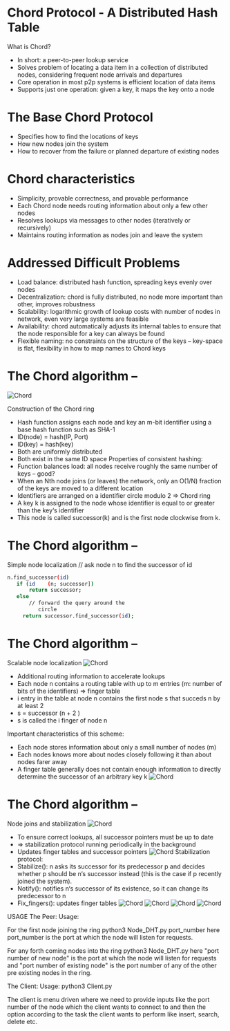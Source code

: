 # Chord Protocol - A Distributed Hash Table

What is Chord?
* In short: a peer-to-peer lookup service
* Solves problem of locating a data item in a collection of distributed nodes, considering frequent node arrivals and departures
* Core operation in most p2p systems is efficient location of data items
* Supports just one operation: given a key, it maps the key onto a node
# The Base Chord Protocol
* Specifies how to find the locations of keys
* How new nodes join the system
* How to recover from the failure or planned departure of existing nodes
# Chord characteristics 
* Simplicity, provable correctness, and provable performance
* Each Chord node needs routing information about only a few other nodes
* Resolves lookups via messages to other nodes (iteratively or recursively)
* Maintains routing information as nodes join and leave the system

# Addressed Difficult Problems
* Load balance: distributed hash function, spreading keys evenly over nodes
* Decentralization: chord is fully distributed, no node more important than other, improves robustness
* Scalability: logarithmic growth of lookup costs with number of nodes in network, even very large systems are feasible
* Availability: chord automatically adjusts its internal tables to ensure that the node responsible for a key can always be found
* Flexible naming: no constraints on the structure of the keys – key-space is flat, flexibility in how to map names to Chord keys
# The Chord algorithm –
![Chord](/images/1.png)
<!-- <img src="/images/1.png" width=900 align=left> -->

Construction of the Chord ring
* Hash function assigns each node and key an m-bit identifier using a base hash function such as SHA-1
* ID(node) = hash(IP, Port)
* ID(key) = hash(key)
* Both are uniformly distributed
* Both exist in the same ID space 
 Properties of consistent hashing:
* Function balances load: all nodes receive roughly the same number of keys – good?
* When an Nth node joins (or leaves) the network, only an O(1/N) fraction of the keys are moved to a different location
* Identifiers are arranged on a identifier circle modulo 2    =>  Chord ring
* A key k is assigned to the node whose identifier is equal to or greater than the key‘s identifier
* This node is called successor(k) and is the first node clockwise  from k.
# The Chord algorithm –
Simple node localization
// ask node n to find the successor of id
~~~bash
n.find_successor(id)
   if (id    (n; successor])
       return successor;
   else
       // forward the query around the
          circle
     return successor.find_successor(id);
~~~     
# The Chord algorithm –
Scalable node localization
![Chord](/images/3.png)
* Additional routing information to accelerate lookups
* Each node n contains a routing table with up to m entries (m: number of bits of the identifiers) => finger table
* i entry in the table at node n contains the first node s that succeds n by at least 2
* s = successor (n + 2    )
* s is called the i    finger of node n

Important characteristics of this scheme:
* Each node stores information about only a small number of nodes (m)
* Each nodes knows more about nodes closely following it than about nodes farer away
* A finger table generally does not contain enough information to directly determine the successor of an arbitrary key k
![Chord](/images/16.png)

# The Chord algorithm –
Node joins and stabilization
![Chord](/images/0.png)
* To ensure correct lookups, all successor pointers must be up to date
* => stabilization protocol running periodically in the background
* Updates finger tables and successor pointers
![Chord](/images/14.png)
Stabilization protocol:
* Stabilize(): n asks its successor for its predecessor p and decides whether p should be n‘s successor instead (this is the case if p recently joined the system).
* Notify(): notifies n‘s successor of its existence, so it can change its predecessor to n
* Fix_fingers(): updates finger tables
  ![Chord](/images/7.png)
![Chord](/images/8.png)
![Chord](/images/9.png)
![Chord](/images/11.png)

USAGE
The Peer:
Usage:

For the first node joining the ring python3 Node_DHT.py port_number here port_number is the port at which the node will listen for requests.

For any forth coming nodes into the ring python3 Node_DHT.py <port number of new node> <port number of existing node> here "port number of new node" is the port at which the node will listen for requests and "port number of existing node" is the port number of any of the other pre existing nodes in the ring.

The Client:
Usage: python3 Client.py

The client is menu driven where we need to provide inputs like the port number of the node which the client wants to connect to and then the option according to the task the client wants to perform like insert, search, delete etc.
